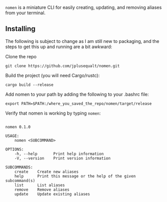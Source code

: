 `nomen` is a miniature CLI for easily creating, updating, and removing aliases from your terminal.

## Installing
The following is subject to change as I am still new to packaging, and the steps to get this up and running are a bit awkward:

Clone the repo

`git clone https://github.com/jplusequalt/nomen.git`

Build the project (you will need Cargo/rustc):

`cargo build --release`

Add nomen to your path by adding the following to your .bashrc file:

`export PATH=$PATH:/where_you_saved_the_repo/nomen/target/release`

Verify that nomen is working by typing `nomen`:

```

nomen 0.1.0

USAGE:
    nomen <SUBCOMMAND>

OPTIONS:
    -h, --help       Print help information
    -V, --version    Print version information

SUBCOMMANDS:
    create    Create new aliases
    help      Print this message or the help of the given subcommand(s)
    list      List aliases
    remove    Remove aliases
    update    Update existing aliases
```

